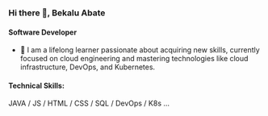 ###  Hi there 👋, Bekalu Abate

  #### Software Developer

- 🌱 I am a lifelong learner passionate about acquiring new skills, currently focused on cloud engineering and mastering technologies like cloud infrastructure, DevOps, and Kubernetes.

#### Technical Skills: 

JAVA / JS / HTML / CSS / SQL / DevOps / K8s ...

<!---
bekalu954/bekalu954 is a ✨ special ✨ repository because its `README.md` (this file) appears on your GitHub profile.
You can click the Preview link to take a look at your changes.
--->
